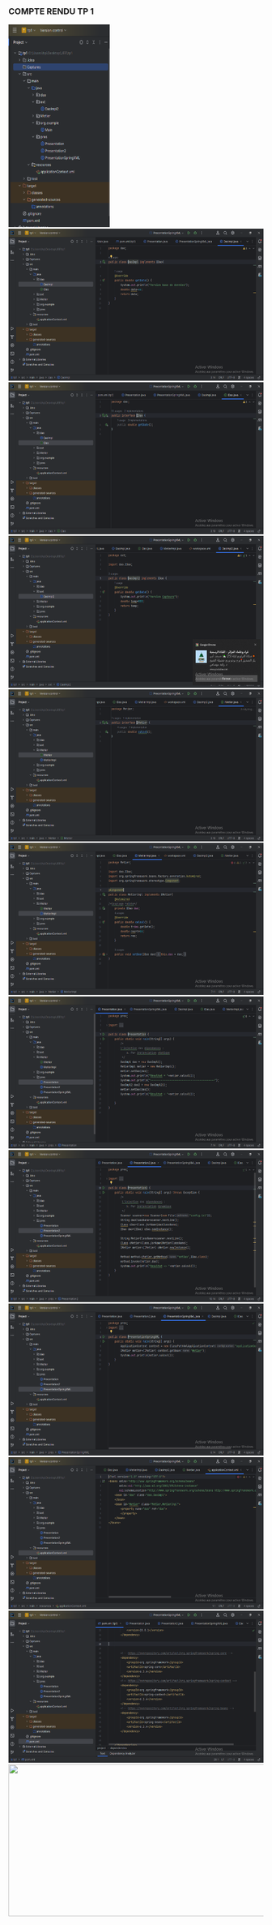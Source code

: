 <h3>COMPTE RENDU TP 1</h3>
<img src="Captures/0.png" width=200 height=400>
<img src="Captures/1.png" width=600 height=300>
<img src="Captures/2.png" width=600 height=300>
<img src="Captures/3.png" width=600 height=300>
<img src="Captures/4.png" width=600 height=300>
<img src="Captures/5.png" width=600 height=300>
<img src="Captures/6.png" width=600 height=300>
<img src="Captures/7.png" width=600 height=300>
<img src="Captures/8.png" width=600 height=300>
<img src="Captures/9.png" width=600 height=300>
<img src="Captures/10.png" width=600 height=300>
<img src="Captures/11.png" width=600 height=300>